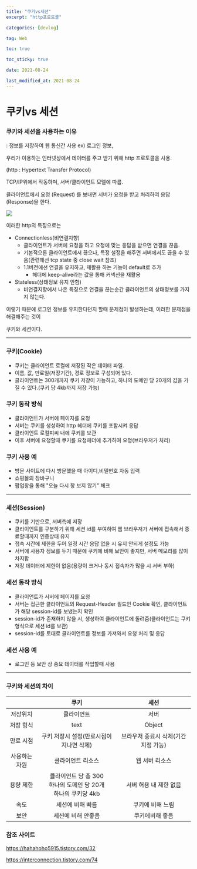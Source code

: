 ```yaml
---
title: "쿠키vs세션"
excerpt: "http프로토콜"

categories: [devlog]

tag: Web

toc: true

toc_sticky: true

date: 2021-08-24

last_modified_at: 2021-08-24
---
```




# 쿠키vs 세션



### 쿠키와 세션을 사용하는 이유

: 정보를 저장하여 웹 통신간 사용 ex) 로그인 정보,



우리가 이용하는 인터넷상에서 데이터를 주고 받기 위해 http 프로토콜을 사용.

(http : Hypertext Transfer Protocol)

TCP/IP위에서 작동하며, 서버/클라이언트 모델에 따름.



클라이언트에서 요청 (Request) 를 보내면 서버가 요청을 받고 처리하여 응답(Response)을 한다.







<img src="https://github.com/cano721/cano721.github.io/blob/master/_posts/md-images/cookieSession/cookieSession.JPG?raw=true">



이러한 http의 특징으로는



* Connectionless(비연결지향)
  * 클라이언트가 서버에 요청을 하고 요청에 맞는 응답을 받으면 연결을 끊음.
  * 기본적으론 클라이언트에서 끊으나, 특정 설정을 해주면 서버에서도 끊을 수 있음(관련해선 tcp state 중 close wait 참조)
  * 1.1버전에선 연결을 유지하고, 재활용 하는 기능이 default로 추가
    * 헤더에 keep-alive라는 값을 통해 커넥션을 재활용
* Stateless(상태정보 유지 안함)
  * 비연결지향에서 나온 특징으로 연결을 끊는순간 클라이언트의 상태정보를 가지지 않는다.



이렇기 때문에 로그인 정보를 유지한다던지 할때 문제점이 발생하는데, 이러한 문제점을 해결해주는 것이

쿠키와 세션이다.



---







### 쿠키(Cookie)

* 쿠키는 클라이언트 로컬에 저장된 작은 데이터 파일.
* 이름, 값, 만료일(저장기간), 경로 정보로 구성되어 있다.
* 클라이언트는 300개까지 쿠키 저장이 가능하고, 하나의 도메인 당 20개의 값을 가질 수 있다.(쿠키 당 4kb까지 저장 가능)



### 쿠키 동작 방식

* 클라이언트가 서버에 페이지를 요청
* 서버는 쿠키를 생성하여 http 헤더에 쿠키를 포함시켜 응답
* 클라이언트 로컬피씨 내에 쿠키를 보관
* 이후 서버에 요청할때 쿠키를 요청헤더에 추가하여 요청(브라우저가 처리)



### 쿠키 사용 예

* 방문 사이트에 다시 방문했을 때 아이디,비밀번호 자동 입력
* 쇼핑몰의 장바구니
* 팝업창을 통해 "오늘 다시 창 보지 않기" 체크



---







### 세션(Session)

* 쿠키를 기반으로, 서버측에 저장
* 클라이언트를 구분하기 위해 세션 id를 부여하여 웹 브라우저가 서버에 접속해서 종료할때까지 인증상태 유지
* 접속 시간에 제한을 두어 일정 시간 응답 없을 시 유지 안되게 설정도 가능
* 서버에 사용자 정보를 두기 때문에 쿠키에 비해 보안이 좋지만, 서버 메모리를 많이 차지함
* 저장 데이터에 제한이 없음(용량이 크거나 동시 접속자가 많을 시 서버 부하)



### 세션 동작 방식

* 클라이언트가 서버에 페이지를 요청
* 서버는 접근한 클라이언트의 Request-Header 필드인 Cookie 확인, 클라이언트가 해당 session-id를 보냈는지 확인
* session-id가 존재하지 않을 시, 생성하여 클라이언트에 돌려줌(클라이언트는 쿠키형식으로 세션 id를 보관)
* session-id를 토대로 클라이언트를 정보를 가져와서 요청 처리 및 응답



### 세션 사용 예

* 로그인 등 보안 상 중요 데이터를 작업할때 사용



---







### 쿠키와 세션의 차이



|               |                             쿠키                             |                 세션                 |
| :-----------: | :----------------------------------------------------------: | :----------------------------------: |
|   저장위치    |                          클라이언트                          |                 서버                 |
|   저장 형식   |                             text                             |                Object                |
|   만료 시점   |           쿠키 저장시 설정(만료시점이 지나면 삭제)           | 브라우저 종료시 삭제(기간 지정 가능) |
| 사용하는 자원 |                      클라이언트 리소스                       |            웹 서버 리소스            |
|   용량 제한   | 클라이언트 당 총 300<br />하나의 도메인 당 20개<br />하나의 쿠키당 4kb |        서버 허용 내 제한 없음        |
|     속도      |                       세션에 비해 빠름                       |           쿠키에 비해 느림           |
|     보안      |                      세션에 비해 안좋음                      |           쿠키에비해 좋음            |







### 참조 사이트

https://hahahoho5915.tistory.com/32

https://interconnection.tistory.com/74

